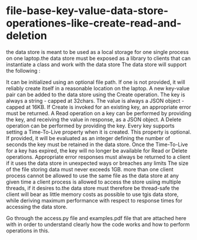 # file-base-key-value-data-store-operationes-like-create-read-and-deletion
the data store is meant to be used as a local storage for one single process on one laptop.the data store must be exposed as a library to clients that can instantiate a class and work with the data store
The data store will support the following :

It can be initialized using an optional file path. If one is not provided, it will reliably create itself in a reasonable location on the laptop.
A new key-value pair can be added to the data store using the Create operation. The key is always a string - capped at 32chars. The value is always a JSON object - capped at 16KB.
If Create is invoked for an existing key, an appropriate error must be returned.
A Read operation on a key can be performed by providing the key, and receiving the value in response, as a JSON object.
A Delete operation can be performed by providing the key.
Every key supports setting a Time-To-Live property when it is created. This property is optional. If provided, it will be evaluated as an integer defining the number of seconds the key must be retained in the data store. Once the Time-To-Live for a key has expired, the key will no longer be available for Read or Delete operations.
Appropriate error responses must always be returned to a client if it uses the data store in unexpected ways or breaches any limits
The size of the file storing data must never exceeds 1GB.
more than one client process cannot be allowed to use the same file as the data store at any given time
a client process is allowed to access the store usiing multiple threads, if it desires to.the data store must therefore be thread-safe
the client will bear as little memory costs as possible to use tgis data store, while deriving maximum performance with respect to response times for accessing the data store.

Go through the access.py file and examples.pdf file that are attached here with in order to understand clearly how the code works and how to perform operations in this.
